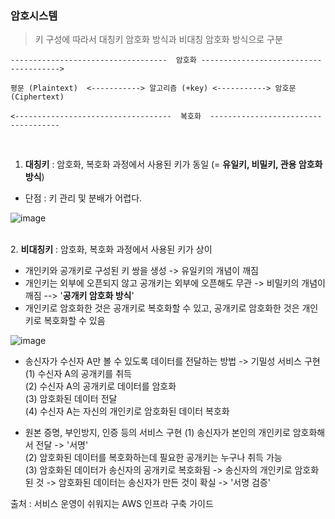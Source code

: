 ### **암호시스템**

> 키 구성에 따라서 대칭키 암호화 방식과 비대칭 암호화 방식으로 구분

```
-----------------------------------  암호화 -------------------------------------->

평문 (Plaintext)  <-----------> 알고리즘 (+key) <-----------> 암호문 (Ciphertext)

<-----------------------------------  복호화  ------------------------------------
```

<br>

1. **대칭키** : 암호화, 복호화 과정에서 사용된 키가 동일 (= **유일키, 비밀키, 관용 암호화 방식**)<br>

- 단점 : 키 관리 및 분배가 어렵다.

![image](https://user-images.githubusercontent.com/77096463/110578928-16fbf800-81a9-11eb-8f6f-cd85926e1c85.png)

<br>2. **비대칭키** : 암호화, 복호화 과정에서 사용된 키가 상이<br>
- 개인키와 공개키로 구성된 키 쌍을 생성 -> 유일키의 개념이 깨짐<br>
- 개인키는 외부에 오픈되지 않고 공개키는 외부에 오픈해도 무관 -> 비밀키의 개념이 깨짐 --> '**공개키 암호화 방식**'<br>
- 개인키로 암호화한 것은 공개키로 복호화할 수 있고, 공개키로 암호화한 것은 개인키로 복호화할 수 있음

![image](https://user-images.githubusercontent.com/77096463/110579594-76a6d300-81aa-11eb-80ad-1edb8621d32e.png)

- 송신자가 수신자 A만 볼 수 있도록 데이터를 전달하는 방법 -> 기밀성 서비스 구현<br>
  (1) 수신자 A의 공개키를 취득<br>
  (2) 수신자 A의 공개키로 데이터를 암호화<br>
  (3) 암호화된 데이터 전달<br>
  (4) 수신자 A는 자신의 개인키로 암호화된 데이터 복호화

- 원본 증명, 부인방지, 인증 등의 서비스 구현
  (1) 송신자가 본인의 개인키로 암호화해서 전달 -> '서명'<br>
  (2) 암호화된 데이터를 복호화하는데 필요한 공개키는 누구나 취득 가능<br>
  (3)  암호화된 데이터가 송신자의 공개키로 복호화됨 -> 송신자의 개인키로 암호화된 것 -> 암호화된 데이터는 송신자가 만든 것이 확실 -> '서명 검증'<br>







출처 : 서비스 운영이 쉬워지는 AWS 인프라 구축 가이드